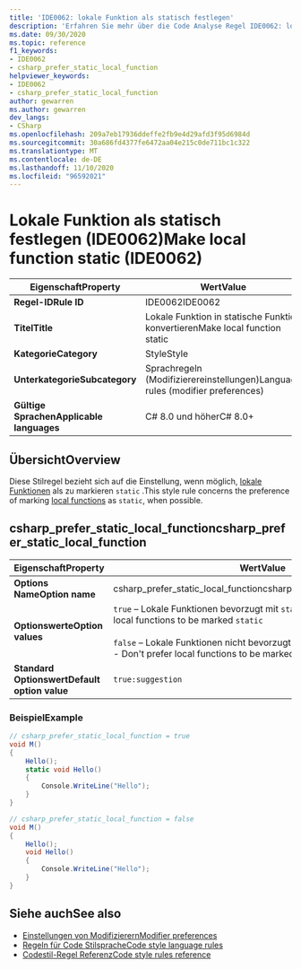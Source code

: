 ```yaml
---
title: 'IDE0062: lokale Funktion als statisch festlegen'
description: 'Erfahren Sie mehr über die Code Analyse Regel IDE0062: lokale Funktion als statisch festlegen'
ms.date: 09/30/2020
ms.topic: reference
f1_keywords:
- IDE0062
- csharp_prefer_static_local_function
helpviewer_keywords:
- IDE0062
- csharp_prefer_static_local_function
author: gewarren
ms.author: gewarren
dev_langs:
- CSharp
ms.openlocfilehash: 209a7eb17936ddeffe2fb9e4d29afd3f95d6984d
ms.sourcegitcommit: 30a686fd4377fe6472aa04e215c0de711bc1c322
ms.translationtype: MT
ms.contentlocale: de-DE
ms.lasthandoff: 11/10/2020
ms.locfileid: "96592021"
---
```

# <a name="make-local-function-static-ide0062"></a><span data-ttu-id="fbb5d-103">Lokale Funktion als statisch festlegen (IDE0062)</span><span class="sxs-lookup"><span data-stu-id="fbb5d-103">Make local function static (IDE0062)</span></span>

|<span data-ttu-id="fbb5d-104">Eigenschaft</span><span class="sxs-lookup"><span data-stu-id="fbb5d-104">Property</span></span>|<span data-ttu-id="fbb5d-105">Wert</span><span class="sxs-lookup"><span data-stu-id="fbb5d-105">Value</span></span>|
|-|-|
| <span data-ttu-id="fbb5d-106">**Regel-ID**</span><span class="sxs-lookup"><span data-stu-id="fbb5d-106">**Rule ID**</span></span> | <span data-ttu-id="fbb5d-107">IDE0062</span><span class="sxs-lookup"><span data-stu-id="fbb5d-107">IDE0062</span></span> |
| <span data-ttu-id="fbb5d-108">**Titel**</span><span class="sxs-lookup"><span data-stu-id="fbb5d-108">**Title**</span></span> | <span data-ttu-id="fbb5d-109">Lokale Funktion in statische Funktion konvertieren</span><span class="sxs-lookup"><span data-stu-id="fbb5d-109">Make local function static</span></span> |
| <span data-ttu-id="fbb5d-110">**Kategorie**</span><span class="sxs-lookup"><span data-stu-id="fbb5d-110">**Category**</span></span> | <span data-ttu-id="fbb5d-111">Style</span><span class="sxs-lookup"><span data-stu-id="fbb5d-111">Style</span></span> |
| <span data-ttu-id="fbb5d-112">**Unterkategorie**</span><span class="sxs-lookup"><span data-stu-id="fbb5d-112">**Subcategory**</span></span> | <span data-ttu-id="fbb5d-113">Sprachregeln (Modifizierereinstellungen)</span><span class="sxs-lookup"><span data-stu-id="fbb5d-113">Language rules (modifier preferences)</span></span> |
| <span data-ttu-id="fbb5d-114">**Gültige Sprachen**</span><span class="sxs-lookup"><span data-stu-id="fbb5d-114">**Applicable languages**</span></span> | <span data-ttu-id="fbb5d-115">C# 8.0 und höher</span><span class="sxs-lookup"><span data-stu-id="fbb5d-115">C# 8.0+</span></span> |

## <a name="overview"></a><span data-ttu-id="fbb5d-116">Übersicht</span><span class="sxs-lookup"><span data-stu-id="fbb5d-116">Overview</span></span>

<span data-ttu-id="fbb5d-117">Diese Stilregel bezieht sich auf die Einstellung, wenn möglich, [lokale Funktionen](../../../csharp/programming-guide/classes-and-structs/local-functions.md) als zu markieren `static` .</span><span class="sxs-lookup"><span data-stu-id="fbb5d-117">This style rule concerns the preference of marking [local functions](../../../csharp/programming-guide/classes-and-structs/local-functions.md) as `static`, when possible.</span></span>

## <a name="csharp_prefer_static_local_function"></a><span data-ttu-id="fbb5d-118">csharp_prefer_static_local_function</span><span class="sxs-lookup"><span data-stu-id="fbb5d-118">csharp_prefer_static_local_function</span></span>

|<span data-ttu-id="fbb5d-119">Eigenschaft</span><span class="sxs-lookup"><span data-stu-id="fbb5d-119">Property</span></span>|<span data-ttu-id="fbb5d-120">Wert</span><span class="sxs-lookup"><span data-stu-id="fbb5d-120">Value</span></span>|
|-|-|
| <span data-ttu-id="fbb5d-121">**Options Name**</span><span class="sxs-lookup"><span data-stu-id="fbb5d-121">**Option name**</span></span> | <span data-ttu-id="fbb5d-122">csharp_prefer_static_local_function</span><span class="sxs-lookup"><span data-stu-id="fbb5d-122">csharp_prefer_static_local_function</span></span> |
| <span data-ttu-id="fbb5d-123">**Optionswerte**</span><span class="sxs-lookup"><span data-stu-id="fbb5d-123">**Option values**</span></span> | <span data-ttu-id="fbb5d-124">`true` – Lokale Funktionen bevorzugt mit `static` markieren</span><span class="sxs-lookup"><span data-stu-id="fbb5d-124">`true` - Prefer local functions to be marked `static`</span></span><br /><br /><span data-ttu-id="fbb5d-125">`false` – Lokale Funktionen nicht bevorzugt mit `static` markieren</span><span class="sxs-lookup"><span data-stu-id="fbb5d-125">`false` - Don't prefer local functions to be marked `static`</span></span> |
| <span data-ttu-id="fbb5d-126">**Standard Optionswert**</span><span class="sxs-lookup"><span data-stu-id="fbb5d-126">**Default option value**</span></span> | `true:suggestion` |

### <a name="example"></a><span data-ttu-id="fbb5d-127">Beispiel</span><span class="sxs-lookup"><span data-stu-id="fbb5d-127">Example</span></span>

```csharp
// csharp_prefer_static_local_function = true
void M()
{
    Hello();
    static void Hello()
    {
        Console.WriteLine("Hello");
    }
}

// csharp_prefer_static_local_function = false
void M()
{
    Hello();
    void Hello()
    {
        Console.WriteLine("Hello");
    }
}
```

## <a name="see-also"></a><span data-ttu-id="fbb5d-128">Siehe auch</span><span class="sxs-lookup"><span data-stu-id="fbb5d-128">See also</span></span>

- [<span data-ttu-id="fbb5d-129">Einstellungen von Modifizierern</span><span class="sxs-lookup"><span data-stu-id="fbb5d-129">Modifier preferences</span></span>](modifier-preferences.md)
- [<span data-ttu-id="fbb5d-130">Regeln für Code Stilsprache</span><span class="sxs-lookup"><span data-stu-id="fbb5d-130">Code style language rules</span></span>](language-rules.md)
- [<span data-ttu-id="fbb5d-131">Codestil-Regel Referenz</span><span class="sxs-lookup"><span data-stu-id="fbb5d-131">Code style rules reference</span></span>](index.md)
